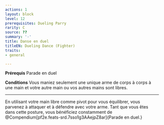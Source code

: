 ```yaml
---
actions: 1
layout: block
level: 12
prerequisites: Dueling Parry
rarity: C
source: ??
summary: '-'
title: Danse en duel
titleEN: Dueling Dance (Fighter)
traits:
- general

---
```


<p><strong>Prérequis</strong> Parade en duel</p>
<p><strong>Conditions</strong> Vous maniez seulement une unique arme de corps à corps à une main et votre autre main ou vos autres mains sont libres.</p>
<hr>
<p>En utilisant votre main libre comme pivot pour vous équilibrer, vous parvenez à attaquer et à défendre avec votre arme. Tant que vous êtes dans cette posture, vous bénéficiez constamment de @Compendium[pf2e.feats-srd.7sso1g3AAejpZ8ar]{Parade en duel.}</p>